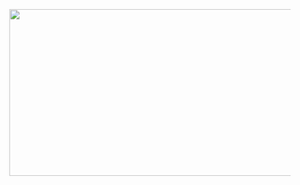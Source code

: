 
<a href="https://github.com/devxb/gitanimals">
<img
  src="https://render.gitanimals.org/farms/kmh5038"
  width="600"
  height="300"
/>
</a>
  
  
  
